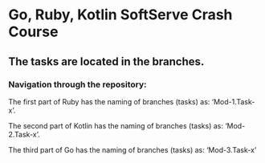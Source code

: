 # Go, Ruby, Kotlin SoftServe Crash Course
## The tasks are located in the branches.
### Navigation through the repository:
The first part of Ruby has the naming of branches (tasks) as: ‘Mod-1.Task-x’.

The second part of Kotlin has the naming of branches (tasks) as: ‘Mod-2.Task-x’.

The third part of Go has the naming of branches (tasks) as: ‘Mod-3.Task-x’
